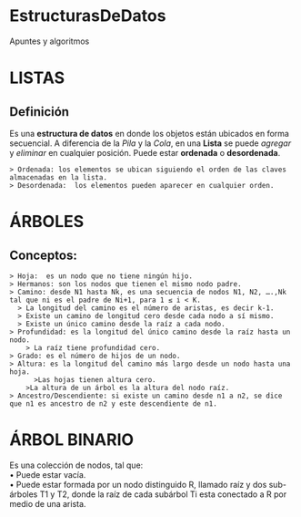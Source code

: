 # EstructurasDeDatos
Apuntes y algoritmos

# LISTAS
  ## Definición
  Es una **estructura de datos** en donde los objetos están ubicados en forma secuencial. A diferencia de la *Pila*  y la *Cola*, en una **Lista** se puede *agregar* y *eliminar* en cualquier posición. 
  Puede estar **ordenada**  o **desordenada**. 
  
    > Ordenada: los elementos se ubican siguiendo el orden de las claves almacenadas en la lista.
    > Desordenada:  los elementos pueden aparecer en cualquier orden.
    
# ÁRBOLES
## Conceptos:
    > Hoja:  es un nodo que no tiene ningún hijo.
  	> Hermanos: son los nodos que tienen el mismo nodo padre.
    > Camino: desde N1 hasta Nk, es una secuencia de nodos N1, N2, ….,Nk tal que ni es el padre de Ni+1, para 1 ≤ i < K. 
      > La longitud del camino es el número de aristas, es decir k-1. 
      > Existe un camino de longitud cero desde cada nodo a sí mismo.
      > Existe un único camino desde la raíz a cada nodo.
    > Profundidad: es la longitud del único camino desde la raíz hasta un nodo.
	    > La raíz tiene profundidad cero.
    > Grado: es el número de hijos de un nodo.
    > Altura: es la longitud del camino más largo desde un nodo hasta una hoja.
	      >Las hojas tienen altura cero.
        >La altura de un árbol es la altura del nodo raíz.
    > Ancestro/Descendiente: si existe un camino desde n1 a n2, se dice que n1 es ancestro de n2 y este descendiente de n1.

# ÁRBOL BINARIO
Es una colección de nodos, tal que: <br>
•	Puede estar vacía. <br>
•	Puede estar formada por un nodo distinguido R, llamado raíz y dos sub-árboles T1 y T2, donde la raíz de cada subárbol Ti  esta conectado a R por medio de una arista.
